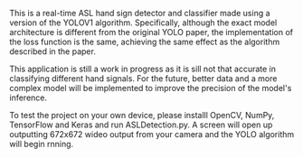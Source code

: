 This is a real-time ASL hand sign detector and classifier made using a version of the YOLOV1 algorithm. Specifically, although the exact model architecture is different from the original
YOLO paper, the implementation of the loss function is the same, achieving the same effect as the algorithm described in the paper.

This application is still a work in progress as it is sill not that accurate in classifying different hand signals. For the future, better data and a more complex model will be 
implemented to improve the precision of the model's inference.

To test the project on your own device, please installl OpenCV, NumPy, TensorFlow and Keras and run ASLDetection.py.
A screen will open up outputting 672x672 wideo output from your camera and the YOLO algorithm will begin rnning.
